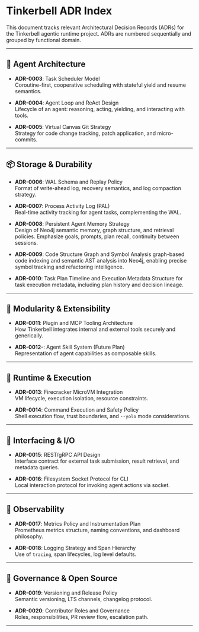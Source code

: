 # Tinkerbell ADR Index

This document tracks relevant Architectural Decision Records (ADRs) for the Tinkerbell agentic runtime project. ADRs are numbered sequentially and grouped by functional domain.

---

## 🧠 Agent Architecture

- **ADR-0003**: Task Scheduler Model  
  Coroutine-first, cooperative scheduling with stateful yield and resume semantics.

- **ADR-0004**: Agent Loop and ReAct Design  
  Lifecycle of an agent: reasoning, acting, yielding, and interacting with tools.

- **ADR-0005**: Virtual Canvas Git Strategy  
  Strategy for code change tracking, patch application, and micro-commits.

---

## 📦 Storage & Durability

- **ADR-0006**: WAL Schema and Replay Policy  
  Format of write-ahead log, recovery semantics, and log compaction strategy.

- **ADR-0007**: Process Activity Log (PAL)  
  Real-time activity tracking for agent tasks, complementing the WAL.

- **ADR-0008**: Persistent Agent Memory Strategy  
  Design of Neo4j semantic memory, graph structure, and retrieval policies.
  Emphasize goals, prompts, plan recall, continuity between sessions.


- **ADR-0009**: Code Structure Graph and Symbol Analysis
  graph-based code indexing and semantic AST analysis into
  Neo4j, enabling precise symbol tracking and refactoring intelligence.


- **ADR-0010**: Task Plan Timeline and Execution Metadata
  Structure for task execution metadata, including plan history and decision lineage.
  

---

## 🧩 Modularity & Extensibility

- **ADR-0011**: Plugin and MCP Tooling Architecture  
  How Tinkerbell integrates internal and external tools securely and generically.

- **ADR-0012-**: Agent Skill System (Future Plan)  
  Representation of agent capabilities as composable skills.

---

## 🔐 Runtime & Execution
- **ADR-0013**: Firecracker MicroVM Integration  
  VM lifecycle, execution isolation, resource constraints.

- **ADR-0014**: Command Execution and Safety Policy  
  Shell execution flow, trust boundaries, and `--yolo` mode considerations.

---

## 📡 Interfacing & I/O

- **ADR-0015**: REST/gRPC API Design  
  Interface contract for external task submission, result retrieval, and metadata queries.

- **ADR-0016**: Filesystem Socket Protocol for CLI  
  Local interaction protocol for invoking agent actions via socket.

---

## 🧪 Observability

- **ADR-0017**: Metrics Policy and Instrumentation Plan  
  Prometheus metrics structure, naming conventions, and dashboard philosophy.

- **ADR-0018**: Logging Strategy and Span Hierarchy  
  Use of `tracing`, span lifecycles, log level defaults.

---

## 🧭 Governance & Open Source

- **ADR-0019**: Versioning and Release Policy  
  Semantic versioning, LTS channels, changelog protocol.

- **ADR-0020**: Contributor Roles and Governance  
  Roles, responsibilities, PR review flow, escalation path.

---
